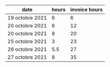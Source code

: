 | date            | hours | invoice hours |
| --------------- | ----- | ------------- |
| 19 octobre 2021 | 6     | 6             |
| 20 octobre 2021 | 6     | 12            |
| 20 octobre 2021 | 8     | 20            |
| 25 octobre 2021 | 3     | 23            |
| 26 octobre 2021 | 5.5   | 27            |
| 27 octobre 2021 | 8     | 35            |
